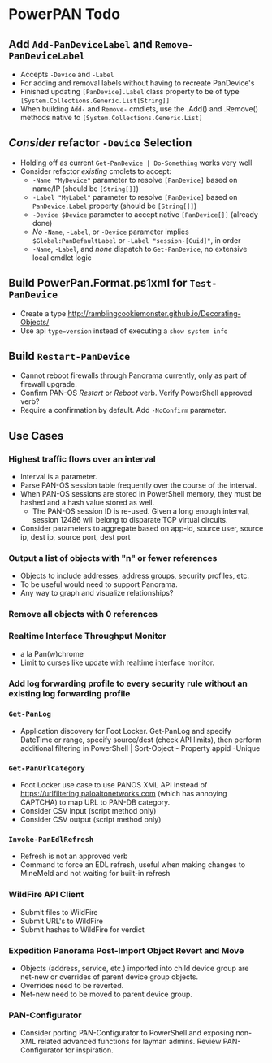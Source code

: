 # PowerPAN Todo

## Add `Add-PanDeviceLabel` and `Remove-PanDeviceLabel`

- Accepts `-Device` and `-Label`
- For adding and removal labels without having to recreate PanDevice's
- Finished updating `[PanDevice].Label` class property to be of type `[System.Collections.Generic.List[String]]`
- When building `Add-` and `Remove-` cmdlets, use the .Add() and .Remove() methods native to `[System.Collections.Generic.List]`

## *Consider* refactor `-Device` Selection

- Holding off as current `Get-PanDevice | Do-Something` works very well
- Consider refactor *existing* cmdlets to accept:
  - `-Name "MyDevice"` parameter to resolve `[PanDevice]` based on name/IP (should be `[String[]]`)
  - `-Label "MyLabel"` parameter to resolve `[PanDevice]` based on `PanDevice.Label` property (should be `[String[]]`)
  - `-Device $Device` parameter to accept native `[PanDevice[]]` (already done)
  - *No* `-Name`, `-Label`, or `-Device` parameter implies `$Global:PanDefaultLabel` or `-Label "session-[Guid]"`, in order
  - `-Name`, `-Label`, and *none* dispatch to `Get-PanDevice`, no extensive local cmdlet logic

## Build PowerPan.Format.ps1xml for `Test-PanDevice`

- Create a type <http://ramblingcookiemonster.github.io/Decorating-Objects/>
- Use api `type=version` instead of executing a `show system info`

## Build `Restart-PanDevice`

- Cannot reboot firewalls through Panorama currently, only as part of firewall upgrade.
- Confirm PAN-OS *Restart* or *Reboot* verb. Verify PowerShell approved verb?
- Require a confirmation by default. Add  `-NoConfirm` parameter.

## Use Cases

### Highest traffic flows over an interval

- Interval is a parameter.
- Parse PAN-OS session table frequently over the course of the interval.
- When PAN-OS sessions are stored in PowerShell memory, they must be hashed and a hash value stored as well.
  - The PAN-OS session ID is re-used. Given a long enough interval, session 12486 will belong to disparate TCP virtual circuits.
- Consider parameters to aggregate based on app-id, source user, source ip, dest ip, source port, dest port

### Output a list of objects with "n" or fewer references

- Objects to include addresses, address groups, security profiles, etc.
- To be useful would need to support Panorama.
- Any way to graph and visualize relationships?

### Remove all objects with 0 references

### Realtime Interface Throughput Monitor

- a la Pan(w)chrome
- Limit to curses like update with realtime interface monitor.

### Add log forwarding profile to every security rule without an existing log forwarding profile

### `Get-PanLog`

- Application discovery for Foot Locker. Get-PanLog and specify DateTime or range, specify source/dest (check API limits), then perform additional filtering in PowerShell | Sort-Object - Property appid -Unique

### `Get-PanUrlCategory`

- Foot Locker use case to use PANOS XML API instead of <https://urlfiltering.paloaltonetworks.com> (which has annoying CAPTCHA) to map URL to PAN-DB category.
- Consider CSV input (script method only)
- Consider CSV output (script method only)

### `Invoke-PanEdlRefresh`

- Refresh is not an approved verb
- Command to force an EDL refresh, useful when making changes to MineMeld and not waiting for built-in refresh

### WildFire API Client

- Submit files to WildFire
- Submit URL's to WildFire
- Submit hashes to WildFire for verdict

### Expedition Panorama Post-Import Object Revert and Move

- Objects (address, service, etc.) imported into child device group are net-new or overrides of parent device group objects.
- Overrides need to be reverted.
- Net-new need to be moved to parent device group.

### PAN-Configurator

- Consider porting PAN-Configurator to PowerShell and exposing non-XML related advanced functions for layman admins. Review PAN-Configurator for inspiration.
